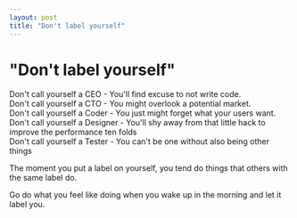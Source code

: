 ```yaml
---
layout: post
title: "Don't label yourself"
---
```

"Don't label yourself"
===
Don't call yourself a CEO - You'll find excuse to not write code.  
Don't call yourself a CTO - You might overlook a potential market.  
Don't call yourself a Coder - You just might forget what your users want.  
Don't call yourself a Designer - You'll shy away from that little hack to improve the performance ten folds  
Don't call yourself a Tester - You can't be one without also being other things  
  
The moment you put a label on yourself, you tend do things that others with the same label do.  
  
Go do what you feel like doing when you wake up in the morning and let it label you.
